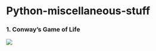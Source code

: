 # Python-miscellaneous-stuff
<h3>1. Conway’s Game of Life</h3>
<img src="Conway’s Game of Life/conway.png">

<!-- Automate boring stuff with Python (book) -->
